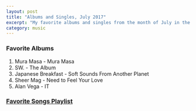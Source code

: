 ```yaml
---
layout: post
title: "Albums and Singles, July 2017"
excerpt: "My favorite albums and singles from the month of July in the 2017th year. "
category: music
---
```


### Favorite Albums
1. Mura Masa - Mura Masa
1. SW. - The Album
1. Japanese Breakfast - Soft Sounds From Another Planet
1. Sheer Mag - Need to Feel Your Love
1. Alan Vega - IT

### <a href="https://open.spotify.com/user/blrobin2/playlist/1pySpBCDDm73w5ZAC7WHoo" target="_blank">Favorite Songs Playlist</a>